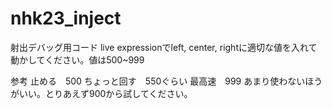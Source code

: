 # nhk23_inject

射出デバッグ用コード
live expressionでleft, center, rightに適切な値を入れて動かしてください。値は500~999

参考
止める　500
ちょっと回す　550ぐらい
最高速　999 あまり使わないほうがいい。とりあえず900から試してください。
